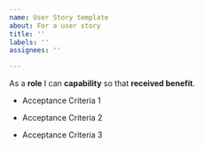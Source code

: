 ```yaml
---
name: User Story template
about: For a user story
title: ''
labels: ''
assignees: ''

---
```


As a **role** I can **capability** so that **received benefit**.

- Acceptance Criteria 1

- Acceptance Criteria 2

- Acceptance Criteria 3
